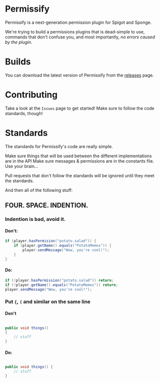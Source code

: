 # Permissify

Permissify is a next-generation permission plugin for Spigot and Sponge.

We're trying to build a permissions plugins that is dead-simple to use, commands that don't confuse you,
and most importantly, *no errors caused by the plugin*.

# Builds

You can download the latest version of Permissify from the [releases](https://github.com/Innectic/Permissify/releases) page.

# Contributing

Take a look at the `Issues` page to get started! Make sure to follow the code standards, though!

# Standards

The standards for Permissify's code are really simple.

Make sure things that will be used between the different implementations are in the API
Make sure messages & permissions are in the constants file.
Use your brain...

Pull requests that don't follow the standards will be ignored until they meet the standards.

And then all of the following stuff:

## FOUR. SPACE. INDENTION.

### Indention is bad, avoid it.
#### Don't:

```java
if (player.hasPermision("potato.salad")) {
    if (player.getName().equals("PotatoMemes")) {
        player.sendMessage("Wow, you're cool!");
    }
}
```

#### Do:

```java
if (!player.hasPermission("potato.salad")) return;
if (!player.getName().equals("PotatoMemes")) return;
player.sendMessage("Wow, you're cool!");
```

### Put `{`, `(` and similar on the same line

#### Don't
```java

public void things()
{
    // stuff
}
```

#### Do:
```java

public void things() {
    // stuff
}
```
